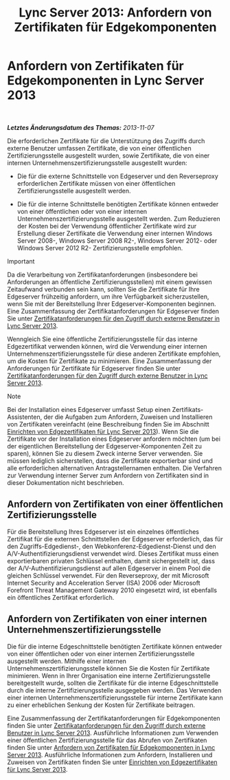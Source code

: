 ﻿---
title: 'Lync Server 2013: Anfordern von Zertifikaten für Edgekomponenten'
TOCTitle: Anfordern von Zertifikaten für Edgekomponenten
ms:assetid: 8c72b877-febc-428f-89dc-389e7a7ac849
ms:mtpsurl: https://technet.microsoft.com/de-de/library/Gg398708(v=OCS.15)
ms:contentKeyID: 49294691
ms.date: 05/19/2016
mtps_version: v=OCS.15
ms.translationtype: HT
---

# Anfordern von Zertifikaten für Edgekomponenten in Lync Server 2013

 

_**Letztes Änderungsdatum des Themas:** 2013-11-07_

Die erforderlichen Zertifikate für die Unterstützung des Zugriffs durch externe Benutzer umfassen Zertifikate, die von einer öffentlichen Zertifizierungsstelle ausgestellt wurden, sowie Zertifikate, die von einer internen Unternehmenszertifizierungsstelle ausgestellt wurden:

  - Die für die externe Schnittstelle von Edgeserver und den Reverseproxy erforderlichen Zertifikate müssen von einer öffentlichen Zertifizierungsstelle ausgestellt werden.

  - Die für die interne Schnittstelle benötigten Zertifikate können entweder von einer öffentlichen oder von einer internen Unternehmenszertifizierungsstelle ausgestellt werden. Zum Reduzieren der Kosten bei der Verwendung öffentlicher Zertifikate wird zur Erstellung dieser Zertifikate die Verwendung einer internen Windows Server 2008-, Windows Server 2008 R2-, Windows Server 2012- oder Windows Server 2012 R2- Zertifizierungsstelle empfohlen.


> [!IMPORTANT]
> Da die Verarbeitung von Zertifikatanforderungen (insbesondere bei Anforderungen an öffentliche Zertifizierungsstellen) mit einem gewissen Zeitaufwand verbunden sein kann, sollten Sie die Zertifikate für Ihre Edgeserver frühzeitig anfordern, um ihre Verfügbarkeit sicherzustellen, wenn Sie mit der Bereitstellung Ihrer Edgeserver-Komponenten beginnen. Eine Zusammenfassung der Zertifikatanforderungen für Edgeserver finden Sie unter <A href="lync-server-2013-certificate-requirements-for-external-user-access.md">Zertifikatanforderungen für den Zugriff durch externe Benutzer in Lync Server 2013</A>.



Wenngleich Sie eine öffentliche Zertifizierungsstelle für das interne Edgezertifikat verwenden können, wird die Verwendung einer internen Unternehmenszertifizierungsstelle für diese anderen Zertifikate empfohlen, um die Kosten für Zertifikate zu minimieren. Eine Zusammenfassung der Anforderungen für Zertifikate für Edgeserver finden Sie unter [Zertifikatanforderungen für den Zugriff durch externe Benutzer in Lync Server 2013](lync-server-2013-certificate-requirements-for-external-user-access.md).


> [!NOTE]
> Bei der Installation eines Edgeserver umfasst Setup einen Zertifikats-Assistenten, der die Aufgaben zum Anfordern, Zuweisen und Installieren von Zertifikaten vereinfacht (eine Beschreibung finden Sie im Abschnitt <A href="lync-server-2013-set-up-edge-certificates.md">Einrichten von Edgezertifikaten für Lync Server 2013</A>). Wenn Sie die Zertifikate vor der Installation eines Edgeserver anfordern möchten (um bei der eigentlichen Bereitstellung der Edgeserver-Komponenten Zeit zu sparen), können Sie zu diesem Zweck interne Server verwenden. Sie müssen lediglich sicherstellen, dass die Zertifikate exportierbar sind und alle erforderlichen alternativen Antragstellernamen enthalten. Die Verfahren zur Verwendung interner Server zum Anfordern von Zertifikaten sind in dieser Dokumentation nicht beschrieben.



## Anfordern von Zertifikaten von einer öffentlichen Zertifizierungsstelle

Für die Bereitstellung Ihres Edgeserver ist ein einzelnes öffentliches Zertifikat für die externen Schnittstellen der Edgeserver erforderlich, das für den Zugriffs-Edgedienst-, den Webkonferenz-Edgedienst-Dienst und den A/V-Authentifizierungsdienst verwendet wird. Dieses Zertifikat muss einen exportierbaren privaten Schlüssel enthalten, damit sichergestellt ist, dass der A/V-Authentifizierungsdienst auf allen Edgeserver in einem Pool die gleichen Schlüssel verwendet. Für den Reverseproxy, der mit Microsoft Internet Security and Acceleration Server (ISA) 2006 oder Microsoft Forefront Threat Management Gateway 2010 eingesetzt wird, ist ebenfalls ein öffentliches Zertifikat erforderlich.

## Anfordern von Zertifikaten von einer internen Unternehmenszertifizierungsstelle

Die für die interne Edgeschnittstelle benötigten Zertifikate können entweder von einer öffentlichen oder von einer internen Zertifizierungsstelle ausgestellt werden. Mithilfe einer internen Unternehmenszertifizierungsstelle können Sie die Kosten für Zertifikate minimieren. Wenn in Ihrer Organisation eine interne Zertifizierungsstelle bereitgestellt wurde, sollten die Zertifikate für die interne Edgeschnittstelle durch die interne Zertifizierungsstelle ausgegeben werden. Das Verwenden einer internen Unternehmenszertifizierungsstelle für interne Zertifikate kann zu einer erheblichen Senkung der Kosten für Zertifikate beitragen.

Eine Zusammenfassung der Zertifikatanforderungen für Edgekomponenten finden Sie unter [Zertifikatanforderungen für den Zugriff durch externe Benutzer in Lync Server 2013](lync-server-2013-certificate-requirements-for-external-user-access.md). Ausführliche Informationen zum Verwenden einer öffentlichen Zertifizierungsstelle für das Abrufen von Zertifikaten finden Sie unter [Anfordern von Zertifikaten für Edgekomponenten in Lync Server 2013](lync-server-2013-request-certificates-for-edge-components.md). Ausführliche Informationen zum Anfordern, Installieren und Zuweisen von Zertifikaten finden Sie unter [Einrichten von Edgezertifikaten für Lync Server 2013](lync-server-2013-set-up-edge-certificates.md).

